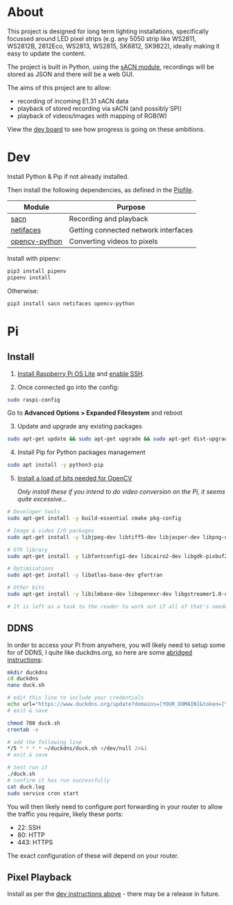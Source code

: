 # About

This project is designed for long term lighting installations, specifically focussed around LED pixel strips (e.g. any 5050 strip like WS2811, WS2812B, 2812Eco, WS2813, WS2815, SK6812, SK9822), ideally making it easy to update the content.

The project is built in Python, using the [sACN module](https://github.com/Hundemeier/sacn), recordings will be stored as JSON and there will be a web GUI.

The aims of this project are to allow:
- recording of incoming E1.31 sACN data
- playback of stored recording via sACN (and possibly SPI)
- playback of videos/images with mapping of RGB(W)

View the [dev board](https://github.com/garethnunns/PixelPlayback/projects/1) to see how progress is going on these ambitions.

# Dev

Install Python & Pip if not already installed.

Then install the following dependencies, as defined in the [Pipfile](./Pipfile).

Module | Purpose
--- | ---
[sacn](https://pypi.org/project/sacn/) | Recording and playback
[netifaces](https://pypi.org/project/netifaces/) | Getting connected network interfaces
[opencv-python](https://pypi.org/project/opencv-python/) | Converting videos to pixels

Install with pipenv:
````bash
pip3 install pipenv
pipenv install
````

Otherwise:
````bash
pip3 install sacn netifaces opencv-python
````

# Pi

## Install

1. [Install Raspberry Pi OS Lite](https://www.raspberrypi.org/documentation/installation/installing-images/) and [enable SSH](https://www.raspberrypi.org/documentation/remote-access/ssh/).

2. Once connected go into the config:

````bash
sudo raspi-config
````

Go to **Advanced Options > Expanded Filesystem** and reboot

3. Update and upgrade any existing packages

````bash
sudo apt-get update && sudo apt-get upgrade && sudo apt-get dist-upgrade
````

4. Install Pip for Python packages management
````bash
sudo apt install -y python3-pip
````

5. [Install a load of bits needed for OpenCV](https://www.pyimagesearch.com/2019/09/16/install-opencv-4-on-raspberry-pi-4-and-raspbian-buster/)

    _Only install these if you intend to do video conversion on the Pi, it seems quite excessive..._

````bash
# Developer tools
sudo apt-get install -y build-essential cmake pkg-config

# Image & video I/O packages
sudo apt-get install -y libjpeg-dev libtiff5-dev libjasper-dev libpng-dev libavcodec-dev libavformat-dev libswscale-dev libv4l-dev libxvidcore-dev libx264-dev

# GTK library
sudo apt-get install -y libfontconfig1-dev libcairo2-dev libgdk-pixbuf2.0-dev libpango1.0-dev libgtk2.0-dev libgtk-3-dev

# Optimisations
sudo apt-get install -y libatlas-base-dev gfortran

# Other bits
sudo apt-get install -y libilmbase-dev libopenexr-dev libgstreamer1.0-dev

# It is left as a task to the reader to work out if all of that's needed...
````

## DDNS

In order to access your Pi from anywhere, you will likely need to setup some for of DDNS, I quite like duckdns.org, so here are some [abridged instructions](https://www.wundertech.net/how-to-setup-duckdns-on-a-raspberry-pi/):

````bash
mkdir duckdns
cd duckdns
nano duck.sh

# edit this line to include your credentials
echo url="https://www.duckdns.org/update?domains=[YOUR_DOMAIN]&token=[YOUR_TOKEN]&ip=" | curl -k -o ~/duckdns/duck.log -K -
# exit & save

chmod 700 duck.sh
crontab -e

# add the following line
*/5 * * * * ~/duckdns/duck.sh >/dev/null 2>&1
# exit & save

# test run it
./duck.sh
# confirm it has run successfully
cat duck.log
sudo service cron start
````

You will then likely need to configure port forwarding in your router to allow the traffic you require, likely these ports:
- 22: SSH
- 80: HTTP
- 443: HTTPS

The exact configuration of these will depend on your router.

## Pixel Playback

Install as per the [dev instructions above](#dev) - there may be a release in future.